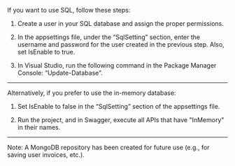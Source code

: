 If you want to use SQL, follow these steps:

1. Create a user in your SQL database and assign the proper permissions.

2. In the appsettings file, under the “SqlSetting” section, enter the username and password for the user created in the previous step. Also, set IsEnable to true.

3. In Visual Studio, run the following command in the Package Manager Console: “Update-Database”.

---

Alternatively, if you prefer to use the in-memory database:

1. Set IsEnable to false in the “SqlSetting” section of the appsettings file.

2. Run the project, and in Swagger, execute all APIs that have "InMemory" in their names.

---

Note: A MongoDB repository has been created for future use (e.g., for saving user invoices, etc.).
